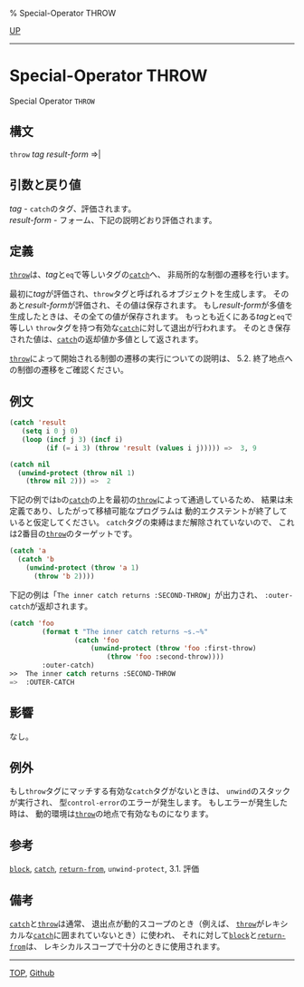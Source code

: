 % Special-Operator THROW

[UP](5.3.html)  

---

# Special-Operator THROW


Special Operator `THROW`


## 構文

`throw` *tag* *result-form* =>|


## 引数と戻り値

*tag* - `catch`のタグ、評価されます。  
*result-form* - フォーム、下記の説明どおり評価されます。


## 定義

[`throw`](5.3.throw.html)は、*tag*と`eq`で等しいタグの[`catch`](5.3.catch.html)へ、
非局所的な制御の遷移を行います。

最初に*tag*が評価され、`throw`タグと呼ばれるオブジェクトを生成します。
そのあと*result-form*が評価され、その値は保存されます。
もし*result-form*が多値を生成したときは、その全ての値が保存されます。
もっとも近くにある*tag*と`eq`で等しい
`throw`タグを持つ有効な[`catch`](5.3.catch.html)に対して退出が行われます。
そのとき保存された値は、[`catch`](5.3.catch.html)の返却値か多値として返されます。

[`throw`](5.3.throw.html)によって開始される制御の遷移の実行についての説明は、
5.2. 終了地点への制御の遷移をご確認ください。


## 例文

```lisp
(catch 'result
   (setq i 0 j 0)
   (loop (incf j 3) (incf i)
         (if (= i 3) (throw 'result (values i j))))) =>  3, 9

(catch nil 
  (unwind-protect (throw nil 1)
    (throw nil 2))) =>  2
```

下記の例では`b`の[`catch`](5.3.catch.html)の上を最初の[`throw`](5.3.throw.html)によって通過しているため、
結果は未定義であり、したがって移植可能なプログラムは
動的エクステントが終了していると仮定してください。
`catch`タグの束縛はまだ解除されていないので、
これは2番目の[`throw`](5.3.throw.html)のターゲットです。

```lisp
(catch 'a
  (catch 'b
    (unwind-protect (throw 'a 1)
      (throw 'b 2))))
```

下記の例は「`The inner catch returns :SECOND-THROW`」が出力され、
`:outer-catch`が返却されます。

```lisp
(catch 'foo
        (format t "The inner catch returns ~s.~%"
                (catch 'foo
                    (unwind-protect (throw 'foo :first-throw)
                        (throw 'foo :second-throw))))
        :outer-catch)
>>  The inner catch returns :SECOND-THROW
=>  :OUTER-CATCH
```


## 影響

なし。


## 例外

もし`throw`タグにマッチする有効な`catch`タグがないときは、
`unwind`のスタックが実行され、
型`control-error`のエラーが発生します。
もしエラーが発生した時は、
動的環境は[`throw`](5.3.throw.html)の地点で有効なものになります。


## 参考

[`block`](5.3.block.html),
[`catch`](5.3.catch.html),
[`return-from`](5.3.return-from.html),
`unwind-protect`,
3.1. 評価


## 備考

[`catch`](5.3.catch.html)と[`throw`](5.3.throw.html)は通常、
退出点が動的スコープのとき（例えば、
[`throw`](5.3.throw.html)がレキシカルな[`catch`](5.3.catch.html)に囲まれていないとき）に使われ、
それに対して[`block`](5.3.block.html)と[`return-from`](5.3.return-from.html)は、
レキシカルスコープで十分のときに使用されます。


---
[TOP](index.html),  [Github](https://github.com/nptcl/npt-japanese)

